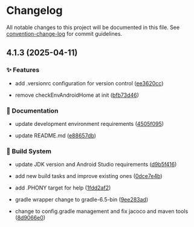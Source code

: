 # Changelog

All notable changes to this project will be documented in this file. See [convention-change-log](https://github.com/convention-change/convention-change-log) for commit guidelines.

## 4.1.3 (2025-04-11)

### ✨ Features

* add .versionrc configuration for version control ([ee3620cc](https://github.com/bridgewwater/android-kotlin-temple/commit/ee3620cc7318a3503469327721fccab54f348515))

* remove checkEnvAndroidHome at init ([bfb73d46](https://github.com/bridgewwater/android-kotlin-temple/commit/bfb73d4692db1bc39f20ce4e99aafd172f348ca0))

### 📝 Documentation

* update development environment requirements ([4505f095](https://github.com/bridgewwater/android-kotlin-temple/commit/4505f09529c9d7486b23ca931a1204d4aaa0e6b1))

* update README.md ([e88657db](https://github.com/bridgewwater/android-kotlin-temple/commit/e88657dbdc4967674385642ef4c6fb991e31efcd))

### 👷‍ Build System

* update JDK version and Android Studio requirements ([d9b5f416](https://github.com/bridgewwater/android-kotlin-temple/commit/d9b5f416398086220554299341c0f74b4a4f1ed8))

* add new build tasks and improve existing ones ([0dce7e4b](https://github.com/bridgewwater/android-kotlin-temple/commit/0dce7e4b1e374befc4583254e37afc18ee10fe4f))

* add .PHONY target for help ([1fdd2af2](https://github.com/bridgewwater/android-kotlin-temple/commit/1fdd2af2940b937e0a94b88e91d3b48238ff93ce))

* gradle wrapper change to gradle-6.5-bin ([9ee283ad](https://github.com/bridgewwater/android-kotlin-temple/commit/9ee283adac412c0858880b6296e95da7290dfa94))

* change to config.gradle management and fix jacoco and maven tools ([8d9066e0](https://github.com/bridgewwater/android-kotlin-temple/commit/8d9066e07d6ec05f626dd0600c491a9b0892f611))
